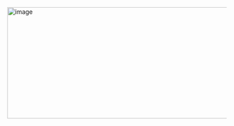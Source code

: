 <img width="1372" height="256" alt="image" src="https://github.com/user-attachments/assets/86e679f1-5cfa-47d5-977e-f7c9bc1a7289" />
